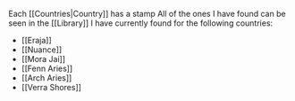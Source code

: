 Each [[Countries|Country]] has a stamp
All of the ones I have found can be seen in the [[Library]]
I have currently found for the following countries:
- [[Eraja]]
- [[Nuance]]
- [[Mora Jai]]
- [[Fenn Aries]]
- [[Arch Aries]]
- [[Verra Shores]]